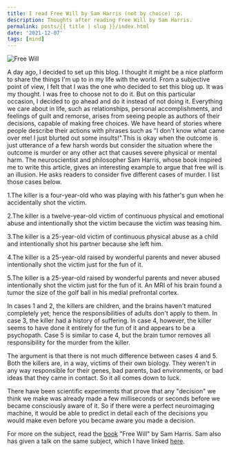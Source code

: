 ```yaml
---
title: I read Free Will by Sam Harris (not by choice) :p. 
description: Thoughts after reading Free Will by Sam Harris. 
permalink: posts/{{ title | slug }}/index.html
date: '2021-12-07'
tags: [mind]
---
```

![Free Will](https://static.scientificamerican.com/blogs/cache/file/638FC5CE-96EC-46DA-AAC64985822092FE_source.jpg?w=590&h=800&BDB89ACC-71A2-463A-928419A181070C77)


A day ago, I decided to set up this blog. I thought it might be a nice platform to share the things I'm up to in my life with the world. From a subjective point of view, I felt that I was the one who decided to set this blog up. It was my thought. I was free to choose not to do it. But on this particular occasion, I decided to go ahead and do it instead of not doing it. Everything we care about in life, such as relationships, personal accomplishments, and feelings of guilt and remorse, arises from seeing people as authors of their decisions, capable of making free choices. We have heard of stories where people describe their actions with phrases such as "I don't know what came over me! I just blurted out some insults!".This is okay when the outcome is just utterance of a few harsh words but consider the situation where the outcome is murder or any other act that causes severe physical or mental harm. The neuroscientist and philosopher Sam Harris, whose book inspired me to write this article, gives an interesting example to argue that free will is an illusion. He asks readers to consider five different cases of murder. I list those cases below.

1.The killer is a four-year-old who was playing with his father's gun when he accidentally shot the victim.

2.The killer is a twelve-year-old victim of continuous physical and emotional abuse and intentionally shot the victim because the victim was teasing him.

3.The killer is a 25-year-old victim of continuous physical abuse as a child and intentionally shot his partner because she left him.

4.The killer is a 25-year-old raised by wonderful parents and never abused intentionally shot the victim just for the fun of it.

5.The killer is a 25-year-old raised by wonderful parents and never abused intentionally shot the victim just for the fun of it. An MRI of his brain found a tumor the size of the golf ball in his medial prefrontal cortex.

In cases 1 and 2, the killers are children, and the brains haven't matured completely yet; hence the responsibilities of adults don't apply to them. In case 3, the killer had a history of suffering. In case 4, however, the killer seems to have done it entirely for the fun of it and appears to be a psychopath. Case 5 is similar to case 4, but the brain tumor removes all responsibility for the murder from the killer.

The argument is that there is not much difference between cases 4 and 5. Both the killers are, in a way, victims of their own biology. They weren't in any way responsible for their genes, bad parents, bad environments, or bad ideas that they came in contact. So it all comes down to luck. 

There have been scientific experiments that prove that any "decision" we think we make was already made a few milliseconds or seconds before we became consciously aware of it. So if there were a perfect neuroimaging machine, it would be able to predict in detail each of the decisions you would make even before you became aware you made a decision.

For more on the subject, read the [book](https://www.amazon.in/Free-Will-Sam-Harris/dp/1451683405) "Free Will" by Sam Harris. Sam also has given a talk on the same subject, which I have linked [here](https://www.youtube.com/watch?v=pCofmZlC72g).